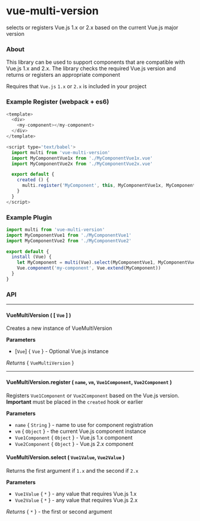 # vue-multi-version

selects or registers Vue.js 1.x or 2.x based on the current Vue.js major version

### About

This library can be used to support components that are compatible with Vue.js 1.x and 2.x. The library checks the required Vue.js version and returns or registers an appropriate component

Requires that `Vue.js` `1.x` or `2.x` is included in your project

### Example Register (webpack + es6)

```js
<template>
  <div>
    <my-component></my-component>
  </div>
</template>

<script type='text/babel'>
  import multi from 'vue-multi-version'
  import MyComponentVue1x from './MyComponentVue1x.vue'
  import MyComponentVue2x from './MyComponentVue2x.vue'

  export default {
    created () {
      multi.register('MyComponent', this, MyComponentVue1x, MyComponentVue2x)
    }
  }
</script>
```

### Example Plugin

```js
import multi from 'vue-multi-version'
import MyComponentVue1 from './MyComponentVue1'
import MyComponentVue2 from './MyComponentVue2'

export default {
  install (Vue) {
    let MyComponent = multi(Vue).select(MyComponentVue1, MyComponentVue2)
    Vue.component('my-component', Vue.extend(MyComponent))    
  }
}
```

### API

---

#### VueMultiVersion ( [ `Vue` ] )

Creates a new instance of VueMultiVersion

**Parameters**

* [`Vue`] { `Vue` } - Optional Vue.js instance

*Returns* { `VueMultiVersion` }

---

#### VueMultiVersion.register ( `name`, `vm`, `Vue1Component`, `Vue2Component` )

Registers `Vue1Component` or `Vue2Component` based on the Vue.js version. **Important** must be placed in the `created` hook or earlier

**Parameters**

* `name` { `String` } - name to use for component registration
* `vm` { `Object` } - the current Vue.js component instance
* `Vue1Component` { `Object` } - Vue.js 1.x component
* `Vue2Component` { `Object` } - Vue.js 2.x component

#### VueMultiVersion.select ( `Vue1Value`, `Vue2Value` )

Returns the first argument if `1.x` and the second if `2.x`

**Parameters**

* `Vue1Value` { `*` } - any value that requires Vue.js 1.x
* `Vue2Value` { `*` } - any value that requires Vue.js 2.x

*Returns* { `*` } - the first or second argument